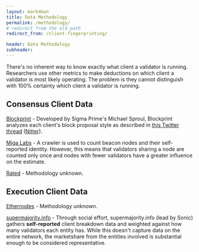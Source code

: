 ```yaml
---
layout: markdown
title: Data Methodology
permalink: /methodology/
# redirect from the old path
redirect_from: /client-fingerprinting/

header: Data Methodology
subheader: 
---
```



There's no inherent way to know exactly what client a validator is running. Researchers use other metrics to make deductions on which client a validator is most likely operating. The problem is they cannot distinguish with 100% certainty which client a validator is running.


## Consensus Client Data

[Blockprint](https://blockprint.sigp.io/) - Developed by Sigma Prime's Michael Sproul, Blockprint  analyzes each client's block proposal style as described in [this Twitter thread](https://twitter.com/sproulM_/status/1440512518242197516) ([Nitter](https://nitter.snopyta.org/sproulM_/status/1440512518242197516)).

[Miga Labs](https://migalabs.io/) - A crawler is used to count beacon nodes and their self-reported identity. However, this means that validators sharing a node are counted only once and nodes with fewer validators have a greater influence on the estimate.

[Rated](https://www.rated.network/) - Methodology unknown.


## Execution Client Data

[Ethernodes](https://ethernodes.org/) - Methodology unknown.

[supermajority.info](https://supermajority.info) - Through social effort, supermajority.info (lead by Sonic) gathers **self-reported** client breakdown data and weighted against how many validators each entity has. While this doesn't capture data on the entire network, the marketshare from the entities involved is substantial enough to be considered representative.
